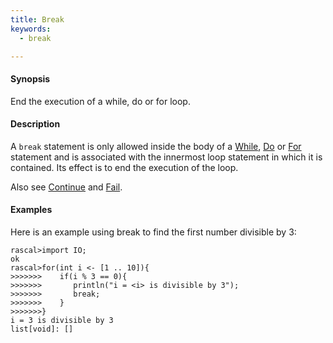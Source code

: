 ```yaml
---
title: Break
keywords:
  - break

---
```


#### Synopsis

End the execution of a while, do or for loop.

#### Description

A `break` statement is only allowed inside the body of a [While](../../../Rascal/Statements/While/index.md), [Do](../../../Rascal/Statements/Do/index.md) or [For](../../../Rascal/Statements/For/index.md) statement
and is associated with the innermost loop statement in which it is contained.
Its effect is to end the execution of the loop.

Also see [Continue](../../../Rascal/Statements/Continue/index.md) and [Fail](../../../Rascal/Statements/Fail/index.md).

#### Examples

Here is an example using break to find the first number divisible by 3:

```rascal-shell 
rascal>import IO;
ok
rascal>for(int i <- [1 .. 10]){
>>>>>>>    if(i % 3 == 0){
>>>>>>>       println("i = <i> is divisible by 3");
>>>>>>>       break;
>>>>>>>    }
>>>>>>>}
i = 3 is divisible by 3
list[void]: []
```



